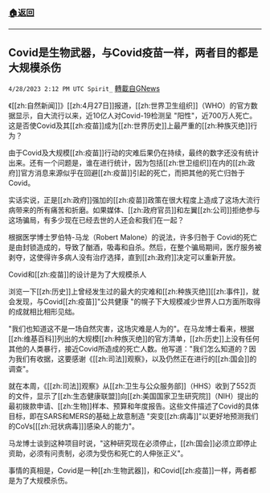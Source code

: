 ###  [:house:返回](README.md)
---


## Covid是生物武器，与Covid疫苗一样，两者目的都是大规模杀伤
`4/28/2023 2:12 PM UTC Spirit_` [轉載自GNews](https://gnews.org/articles/1260038)

《[[zh:自然新闻]]》[[zh:4月27日]]报道，[[zh:世界卫生组织]]（WHO）的官方数据显示，自大流行以来，近10亿人对Covid-19检测呈 "阳性"，近700万人死亡。这是否使Covid及其[[zh:疫苗]]成为[[zh:世界历史]]上最严重的[[zh:种族灭绝]]行为？

由于Covid及大规模[[zh:疫苗]]行动的灾难后果仍在持续，最终的数字还没有统计出来。还有一个问题是，谁在进行统计，因为包括[[zh:世卫组织]]在内的[[zh:政府]]官方消息来源似乎在回避[[zh:疫苗]]引起的死亡，而把其他的死亡归咎于 Covid。

实话实说，正是[[zh:政府]]强加的[[zh:疫苗]]政策在很大程度上造成了这场大流行病带来的所有痛苦和折磨。如果媒体、[[zh:政府官员]]和左翼[[zh:公司]]拒绝参与这场骗局，有多少现在已经去世的人还会和我们在一起？

根据医学博士罗伯特-马龙（Robert Malone）的说法，许多归咎于 Covid的死亡是由封锁造成的，导致了酗酒，吸毒和自杀。然后，在整个骗局期间，医疗服务被剥夺，这使得许多病人没有治疗选择，直到[[zh:政府]]决定可以重新开放。

Covid和[[zh:疫苗]]的设计是为了大规模杀人

浏览一下[[zh:历史]]上曾经发生过的最大的灾难和[[zh:种族灭绝]][[zh:事件]]，就会发现，与Covid[[zh:疫苗]]"公共健康 "的幌子下大规模减少世界人口方面所取得的成就相比相形见绌。

"我们也知道这不是一场自然灾害，这场灾难是人为的"。在马龙博士看来，根据[[zh:维基百科]]列出的大规模[[zh:种族灭绝]]的官方清单，[[zh:历史]]上没有任何其他的人类暴行，接近Covid所造成的死亡人数。他写道："我们怎么知道的？因为我们有收据，这要感谢《[[zh:司法]]观察》，以及仍然正在进行的[[zh:国会]]的调查"。

就在本周，《[[zh:司法]]观察》从[[zh:卫生与公众服务部]]（HHS）收到了552页的文件，显示了[[zh:生态健康联盟]]向[[zh:美国国家卫生研究院]]（NIH）提出的最初拨款申请、[[zh:生物]]样本、预算和年度报告。这些文件描述了Covid的具体目标，即在SARS和MERS的基础上故意制造 "突变[[zh:病毒]]"以更好地预测我们的CoVs[[[zh:冠状病毒]]]感染人的能力"。

马龙博士谈到这种项目时说，"这种研究现在必须停止，[[zh:国会]]必须立即停止资助，必须有问责制，必须为受伤和死亡的人伸张正义"。

事情的真相是，Covid是一种[[zh:生物武器]]，和Covid[[zh:疫苗]]一样，两者都是为了大规模杀伤。
